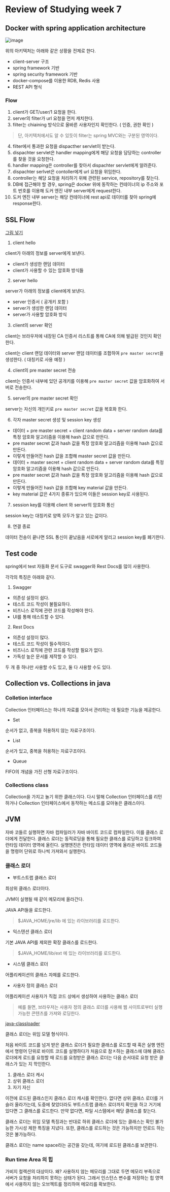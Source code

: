 # Review of Studying week 7

## Docker with spring application architecture

![image](https://user-images.githubusercontent.com/61505572/185344878-2ca44f53-0410-4a4c-a1dd-157b9aa6337d.png)

위의 아키텍처는 아래와 같은 상황을 전제로 한다.

- client-server 구조
- spring framework 기반
- spring security framework 기반
- docker-compose를 이용한 RDB, Redis 사용
- REST API 형식

### Flow

1. client가 GET/user/1 요청을 한다.
2. server의 filter가 url 요청을 먼저 캐치한다.
3. filter는 chiaining 방식으로 올바른 사용자인지 확인한다. ( 인증, 권한 확인 )
> 단, 아키텍처에서도 알 수 있듯이 filter는 spring MVC와는 구분된 영역이다.
4. filter에서 통과한 요청을 dispacther servlet이 받는다.
5. dispachter servlet은 handler mapping에게 해당 요청을 담당하는 controller를 찾을 것을 요청한다.
6. handler mapping은 controller를 찾아서 dispachter servlet에게 알려준다.
7. dispachter serlvet은 contoller에게 url 요청을 위임한다.
8. controller는 해당 요청을 처리하기 위해 관련된 service, repository를 찾는다.
9. DB에 접근해야 할 경우, spring은 docker 위에 동작하는 컨테이너의 ip 주소와 포트 번호를 이용해 도커 엔진 내부 server에게 request한다. 
10. 도커 엔진 내부 server는 해당 컨테이너에 rest api로 데이터를 찾아 spring에 response한다. 

## SSL Flow

[그림 넣기]()

1. client hello

client가 아래의 정보를 server에게 보낸다.

* client가 생성한 랜덤 데이터
* client가 사용할 수 있는 암호화 방식들

2. server hello

server가 아래의 정보를 client에게 보낸다.

* server 인증서 ( 공개키 포함 )
* server가 생성한 랜덤 데이터
* server가 사용할 암호화 방식

3. client의 server 확인

client는 브라우저에 내장된 CA 인증서 리스트를 통해 CA에 의해 발급된 것인지 확인한다.

client는 client 랜덤 데이터와 server 랜덤 데이터를 조합하여 `pre master secret`을 생성한다. ( 대칭키로 사용 예정 )

4. client의 pre master secret 전송

client는 인증서 내부에 있던 공개키를 이용해 `pre master secret` 값을 암호화하여 서버로 전송한다.

5. server의 pre master secret 확인

server는 자신의 개인키로 `pre master secret` 값을 복호화 한다.

6. 각자 master secret 생성 및 session key 생성

- 데이터 + pre master secret + client random data + server random data를 특정 암호화 알고리즘을 이용해 hash 값으로 만든다.
- pre master secret 값과 hash 값을 특정 암호화 알고리즘을 이용해 hash 값으로 만든다.
- 이렇게 만들어진 hash 값을 조합해 master secret 값을 만든다.
- 데이터 + master secret + client random data + server random data를 특정 암호화 알고리즘을 이용해 hash 값으로 만든다.
- pre master secret 값과 hash 값을 특정 암호화 알고리즘을 이용해 hash 값으로 만든다.
- 이렇게 만들어진 hash 값을 조합해 key material 값을 만든다.
- key material 값은 4가지 종류가 있으며 이들은 session key로 사용된다.

7. session key를 이용해 client 와 server의 암호화 통신

session key는 대칭키로 양쪽 모두가 알고 있는 값이다.

8. 연결 종료

데이터 전송이 끝나면 SSL 통신이 끝났음을 서로에게 알리고 session key를 폐기한다.

## Test code

spring에서 test 자동화 문서 도구로 swagger와 Rest Docs를 많이 사용한다.

각각의 특징은 아래와 같다.

1. Swagger

* 의존성 설정이 쉽다.
* 테스트 코드 작성이 불필요하다.
* 비즈니스 로직에 관련 코드를 작성해야 한다.
* UI를 통해 테스트할 수 있다.

2. Rest Docs

* 의존성 설정이 많다.
* 테스트 코드 작성이 필수적이다.
* 비즈니스 로직에 관련 코드를 작성할 필요가 없다.
* 가독성 높은 문서를 제작할 수 있다. 

두 개 중 하나만 사용할 수도 있고, 둘 다 사용할 수도 있다.

## Collection vs. Collections in java

### Colletion interface

Collection 인터페이스는 하나의 자료를 모아서 관리하는 데 필요한 기능을 제공한다.

* Set

순서가 없고, 중복을 허용하지 않는 자료구조이다.

* List

순서가 있고, 중복을 허용하는 자료구조이다.

* Queue

FIFO의 개념을 가진 선형 자료구조이다.

### Collections class

Collection을 가지고 놀기 위한 클래스이다. 다시 말해 Collection 인터페이스를 리턴하거나 Collection 인터페이스에서 동작하는 메소드를 모아놓은 클래스이다.

## JVM

자바 코들르 실행하면 자바 컴파일러가 자바 바이트 코드로 컴파일한다. 이를 클래스 로더에게 전달한다. 클래스 로더는 동적로딩을 통해 필요한 클래스를 로딩하고 링크하여 런타임 데이터 영역에 올린다. 실행엔진은 런타임 데이터 영역에 올라온 바이트 코드들을 명령어 단위로 하나씩 가져와서 실행한다.

### 클래스 로더

- 부트스트랩 클래스 로더

최상위 클래스 로더이다.

JVM이 실행될 때 같이 메모리에 올라간다.

JAVA API들을 로드한다.
> $JAVA_HOME/jre/lib 에 있는 라이브러리를 로드한다.

- 익스텐션 클래스 로더

기본 JAVA API를 제외한 확장 클래스를 로드한다.
> $JAVA_HOME/lib/ext 에 있는 라이브러리를 로드한다.

- 시스템 클래스 로더

어플리케이션의 클래스 자체를 로드한다.

- 사용자 정의 클래스 로더

어플리케이션 사용자가 직접 코드 상에서 생성하여 사용하는 클래스 로더

> 예를 들면, 브라우저는 사용자 정의 클래스 로더를 사용해 웹 사이트로부터 실행 가능한 콘텐츠를 가져와 로딩한다. 

[java-classloader](https://www.baeldung.com/java-classloaders)

클래스 로더는 위임 모델 형식이다.

처음 바이트 코드를 넘겨 받은 클래스 로더가 필요한 클래스를 로드할 때 혹은 실행 엔진에서 명령어 단위로 바이트 코드를 실행하다가 처음으로 참ㅈ하는 클래스에 대해 클래스 로더에게 로드를 요청할 때 로드를 요청받은 클래스 로더는 다음 순서대로 요청 받은 클래스가 있는 지 학인한다.

1. 클래스 로더 캐시
2. 상위 클래스 로더
3. 자기 자신

이전에 로드된 클래스인지 클래스 로더 캐시를 확인한다. 없다면 상위 클래스 로더를 거슬러 올라가는데, 도중에 찾았더라도 부트스트랩 클래스 로더까지 확인을 하고 거기에 있다면 그 클래스를 로드한다. 만약 없다면, 파일 시스템에서 해당 클래스를 찾는다.

클래스 로더는 위임 모델 특징과는 반대로 하위 클래스 로더에 있는 클래스는 확인 불가능한 가시성 제한 특징을 지녔다. 또한, 클래스를 로드하는 것은 가능하지만 언로드 하는 것은 불가능하다.

클래스 로더는 name space라는 공간을 갖는데, 여기에 로드된 클래스를 보관한다. 

### Run time Area 의 힙

가비지 컬렉션의 대상이다. 왜? 사용하지 않는 메모리를 그대로 두면 메모리 부족으로 서버가 요청을 처리하지 못하는 상태가 된다. 그래서 인스턴스 변수를 저장하는 힙 영역에서 사용하지 않는 오브젝트를 정리하여 메모리를 확보한다.
